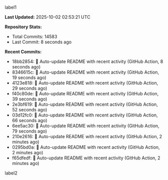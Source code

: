 
label1 
<!-- ACTIVITY_START -->
**Last Updated:** 2025-10-02 02:53:21 UTC

**Repository Stats:**
- Total Commits: 14583
- Last Commit: 8 seconds ago

**Recent Commits:**
- 18bb2854: 🤖 Auto-update README with recent activity (GitHub Action, 8 seconds ago)
- 8346615c: 🤖 Auto-update README with recent activity (GitHub Action, 19 seconds ago)
- 4123e818: 🤖 Auto-update README with recent activity (GitHub Action, 29 seconds ago)
- f40c80de: 🤖 Auto-update README with recent activity (GitHub Action, 39 seconds ago)
- 2e3bf619: 🤖 Auto-update README with recent activity (GitHub Action, 52 seconds ago)
- 03d12fc0: 🤖 Auto-update README with recent activity (GitHub Action, 66 seconds ago)
- 6ee5ac30: 🤖 Auto-update README with recent activity (GitHub Action, 79 seconds ago)
- 210e2616: 🤖 Auto-update README with recent activity (GitHub Action, 2 minutes ago)
- 0295bd0a: 🤖 Auto-update README with recent activity (GitHub Action, 2 minutes ago)
- f65dfedf: 🤖 Auto-update README with recent activity (GitHub Action, 2 minutes ago)
<!-- ACTIVITY_END -->

label2
